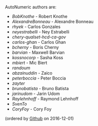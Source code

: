 AutoNumeric authors are:
- *BobKnothe* - Robert Knothe
- *AlexandreBonneau* - Alexandre Bonneau
- *rhyek* - Carlos Gonzales
- *neyestrabelli* - Ney Estrabelli
- *chery-qualset-hcd-ca-gov*
- *carlos-ghan* - Carlos Ghan
- *bcherny* - Boris Cherny
- *barvian* - Maxwell Barvian
- *kossnocorp* - Sasha Koss
- *mbiert* - Mic Biert
- *randoum*
- *abzainuddin* - Zaico
- *peterboccia* - Peter Boccia
- *zayter*
- *brunobatista* - Bruno Batista
- *jarinudom* - Jarin Udom
- *Raylehnhoff* - Raymond Lehnhoff
- *SvenTo*
- *CoryFoy* - Cory Foy

(ordered by [Github](https://github.com/BobKnothe/autoNumeric/graphs/contributors) on 2016-12-01)
